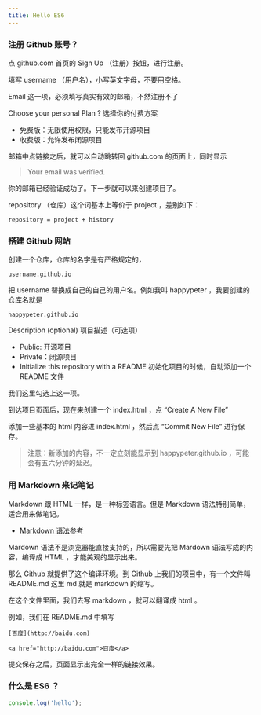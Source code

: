 ```yaml
---
title: Hello ES6
---
```



### 注册 Github 账号？

点 github.com 首页的 Sign Up （注册）按钮，进行注册。

填写 username （用户名），小写英文字母，不要用空格。

Email 这一项，必须填写真实有效的邮箱，不然注册不了

Choose your personal Plan ?  选择你的付费方案

- 免费版：无限使用权限，只能发布开源项目
- 收费版：允许发布闭源项目


邮箱中点链接之后，就可以自动跳转回 github.com 的页面上，同时显示

>Your email was verified.

你的邮箱已经验证成功了。下一步就可以来创建项目了。

repository （仓库）这个词基本上等价于 project ，差别如下：

```
repository = project + history
```


### 搭建 Github 网站


创建一个仓库，仓库的名字是有严格规定的，

```
username.github.io
```

把 username 替换成自己的自己的用户名。例如我叫 happypeter ，我要创建的仓库名就是

```
happypeter.github.io
```

Description (optional) 项目描述（可选项）

- Public: 开源项目
- Private：闭源项目
- Initialize this repository with a README
  初始化项目的时候，自动添加一个 README 文件

我们这里勾选上这一项。

到达项目页面后，现在来创建一个 index.html ，点 “Create A New File”

添加一些基本的 html 内容进 index.html ，然后点 “Commit New File” 进行保存。

>注意：新添加的内容，不一定立刻能显示到 happypeter.github.io ，可能会有五六分钟的延迟。


### 用 Markdown 来记笔记

Markdown 跟 HTML 一样，是一种标签语言。但是 Markdown 语法特别简单，适合用来做笔记。


- [Markdown 语法参考](https://coding.net/help/doc/project/markdown.html)

Mardown 语法不是浏览器能直接支持的，所以需要先把 Mardown 语法写成的内容，编译成
HTML ，才能美观的显示出来。

那么 Github 就提供了这个编译环境。到 Github 上我们的项目中，有一个文件叫 README.md  这里 md 就是 markdown 的缩写。

在这个文件里面，我们去写 markdown ，就可以翻译成 html 。

例如，我们在 README.md 中填写

```
[百度](http://baidu.com)

<a href="http://baidu.com">百度</a>
```

提交保存之后，页面显示出完全一样的链接效果。



### 什么是 ES6 ？


```js
console.log('hello');
```
